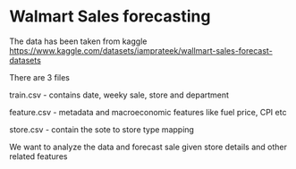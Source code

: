 
# Walmart Sales forecasting
The data has been taken from kaggle https://www.kaggle.com/datasets/iamprateek/wallmart-sales-forecast-datasets

There are 3 files 

train.csv - contains date, weeky sale, store and department

feature.csv - metadata and macroeconomic features like fuel price, CPI etc

store.csv - contain the sote to store type mapping

We want to analyze the data and forecast sale given store details and other related features

